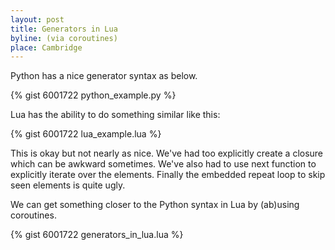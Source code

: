 ```yaml
---
layout: post
title: Generators in Lua
byline: (via coroutines)
place: Cambridge
---
```

Python has a nice generator syntax as below.

{% gist 6001722 python_example.py %}

Lua has the ability to do something similar like this:

{% gist 6001722 lua_example.lua %}

This is okay but not nearly as nice.
We've had too explicitly create a closure which can be awkward sometimes.
We've also had to use next function to explicitly iterate over the elements.
Finally the embedded repeat loop to skip seen elements is quite ugly.

We can get something closer to the Python syntax in Lua by (ab)using coroutines.

{% gist 6001722 generators_in_lua.lua %}

